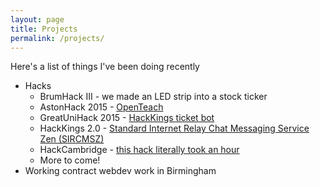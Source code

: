 ```yaml
---
layout: page
title: Projects
permalink: /projects/
---
```


Here's a list of things I've been doing recently

* Hacks
  * BrumHack III - we made an LED strip into a stock ticker
  * AstonHack 2015 - [OpenTeach](http://devpost.com/software/openteach#more-of-an-idea-than-a-hack)
  * GreatUniHack 2015 - [HackKings ticket bot](https://github.com/sprusr/kings-bot#DISCLAIMER---it-doesnt-work)
  * HackKings 2.0 - [Standard Internet Relay Chat Messaging Service Zen (SIRCMSZ)](https://github.com/Homletmoo/hk2015)
  * HackCambridge - [this hack literally took an hour](https://github.com/sprusr/negwarn#the-rest-of-the-event-was-mucking-about)
  * More to come!
* Working contract webdev work in Birmingham
